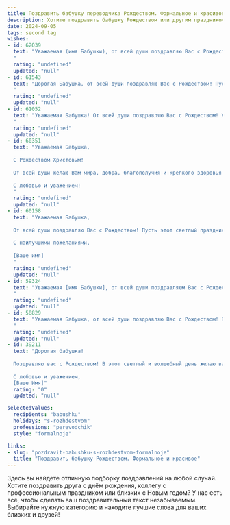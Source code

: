 ```yaml
---
title: Поздравить бабушку переводчика Рождеством. Формальное и красивое
description: Хотите поздравить бабушку Рождеством или другим праздником? Наш ИИ создаст незабываемое поздравление, а вы обязательно выделитесь среди других.  
date: 2024-09-05
tags: second tag
wishes:
- id: 62039
  text: "Уважаемая (имя Бабушки), от всей души поздравляю Вас с Рождеством! Желаю Вам крепкого здоровья,  радости, мира и благополучия в новом году. Пусть Ваш дом всегда будет полон тепла, любви и добрых  новостей. Пусть Рождество принесет Вам светлые надежды, а все Ваши переводы  будут точными и успешными.
  "
  rating: "undefined"
  updated: "null"
- id: 61543
  text: "Дорогая Бабушка, от всей души поздравляю Вас с Рождеством! Пусть этот светлый праздник принесет в Вашу жизнь мир, радость и благополучие. Желаю Вам крепкого здоровья, тепла семейного очага и всегда светлых надежд.
  "
  rating: "undefined"
  updated: "null"
- id: 61052
  text: "Уважаемая Бабушка! От всей души поздравляю Вас с Рождеством! Желаю Вам в этот светлый праздник  крепкого здоровья, семейного тепла и уюта, а также вдохновения и новых вершин в Вашей профессии переводчика. Пусть Новый год принесет Вам много радостных событий и исполнения всех желаний!
  "
  rating: "undefined"
  updated: "null"
- id: 60351
  text: "Уважаемая Бабушка,
  
  С Рождеством Христовым!
  
  От всей души желаю Вам мира, добра, благополучия и крепкого здоровья в Новом году. Пусть Ваша жизнь будет наполнена радостью, теплом семейного очага и  светлыми событиями.
  
  С любовью и уважением!
  "
  rating: "undefined"
  updated: "null"
- id: 60158
  text: "Уважаемая Бабушка,
  
  От всей души поздравляю Вас с Рождеством! Пусть этот светлый праздник принесет Вам мир, радость и благополучие. Желаю Вам крепкого здоровья, тепла семейного очага и исполнения всех желаний.
  
  С наилучшими пожеланиями,
  
  [Ваше имя]
  "
  rating: "undefined"
  updated: "null"
- id: 59324
  text: "Уважаемая [имя Бабушки], от всей души поздравляем Вас с Рождеством Христовым! Желаем Вам крепкого здоровья, душевного спокойствия и благополучия в Новом году. Пусть тепло и свет Рождественской звезды согреют Ваш дом и принесут мир и радость в Вашу жизнь.  Пусть работа переводчика, которая несет свет знаний и  понимания между людьми, приносит Вам удовлетворение и признание. С Рождеством!
  "
  rating: "undefined"
  updated: "null"
- id: 58829
  text: "Уважаемая Бабушка, от всей души поздравляю Вас с Рождеством! Пусть этот светлый праздник принесет в Ваш дом мир, любовь и благополучие. Желаю Вам крепкого здоровья, душевного спокойствия и радости от общения с близкими. Счастья Вам и долгих лет!
  "
  rating: "undefined"
  updated: "null"
- id: 39211
  text: "Дорогая бабушка!
  
  Поздравляю вас с Рождеством! В этот светлый и волшебный день желаю вам здоровья, любви и душевного покоя. Пусть каждый миг будет наполнен счастьем, теплом и радостью. Ваш мудрый переводчикский опыт вдохновляет не только меня, но и всех, кто вас окружает. Пусть в вашем доме царит благодать, а в сердце — вера в чудеса.
  
  С любовью и уважением,
  [Ваше Имя]"
  rating: "0"
  updated: "null"

selectedValues:
  recipients: "babushku"
  holidays: "s-rozhdestvom"
  professions: "perevodchik"
  style: "formalnoje"

links:
- slug: "pozdravit-babushku-s-rozhdestvom-formalnoje"
  title: "Поздравить бабушку Рождеством. Формальное и красивое"
---
```


Здесь вы найдете отличную подборку поздравлений на любой случай. 
Хотите поздравить друга с днём рождения, коллегу с профессиональным праздником или близких с Новым годом? У нас есть всё, чтобы сделать ваш поздравительный текст незабываемым. Выбирайте нужную категорию и находите лучшие слова для ваших близких и друзей!
